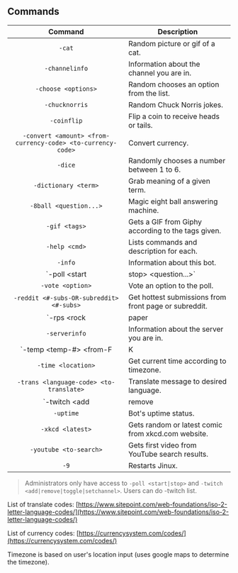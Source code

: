 ## Commands
| Command | Description |
|:-------:|-------------|
| `-cat` | Random picture or gif of a cat. |
| `-channelinfo` | Information about the channel you are in. |
| `-choose <options>` | Random chooses an option from the list. |
| `-chucknorris` | Random Chuck Norris jokes. |
| `-coinflip` | Flip a coin to receive heads or tails. |
| `-convert <amount> <from-currency-code> <to-currency-code>` | Convert currency. |
| `-dice` | Randomly chooses a number between 1 to 6. |
| `-dictionary <term>` | Grab meaning of a given term. |
| `-8ball <question...>` | Magic eight ball answering machine. |
| `-gif <tags>` | Gets a GIF from Giphy according to the tags given. |
| `-help <cmd>` | Lists commands and description for each. |
| `-info` | Information about this bot. |
| `-poll <start|stop> <question...>` | Create or stop polls. |
| `-vote <option>` | Vote an option to the poll. |
| `-reddit <#-subs-OR-subreddit> <#-subs>` | Get hottest submissions from front page or subreddit. |
| `-rps <rock|paper|scissors>` | Rock, paper, scissors game. |
| `-serverinfo` | Information about the server you are in. |
| `-temp <temp-#> <from-F|K|C> <to-F|K|C>` | Convert temperature between F, K, or C. |
| `-time <location>` | Get current time according to timezone. |
| `-trans <language-code> <to-translate>` | Translate message to desired language. |
| `-twitch <add|remove|list|toggle|setchannel> <user-OR-channelID>` | Twitch live stream notification. |
| `-uptime` | Bot's uptime status. |
| `-xkcd <latest>` | Gets random or latest comic from xkcd.com website. |
| `-youtube <to-search>` | Gets first video from YouTube search results. |
| `-9` | Restarts Jinux. |

> Administrators only have access to `-poll <start|stop>` and `-twitch <add|remove|toggle|setchannel>`. Users can do -twitch list. 

List of translate codes: [https://www.sitepoint.com/web-foundations/iso-2-letter-language-codes/](https://www.sitepoint.com/web-foundations/iso-2-letter-language-codes/)

List of currency codes: [https://currencysystem.com/codes/](https://currencysystem.com/codes/)

Timezone is based on user's location input (uses google maps to determine the timezone).

